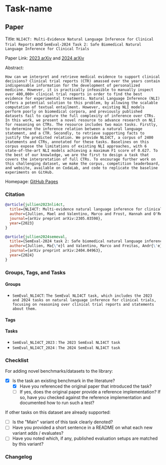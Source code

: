 # Task-name

## Paper

Title: `NLI4CT: Multi-Evidence Natural Language Inference for Clinical Trial Reports` and `SemEval-2024 Task 2: Safe Biomedical Natural Language Inference for Clinical Trials`

Paper Link: [2023 arXiv](https://arxiv.org/abs/2305.03598) and [2024 arXiv](https://arxiv.org/abs/2404.04963)

Abstract:

`How can we interpret and retrieve medical evidence to support clinical decisions? Clinical trial reports (CTR) amassed over the years contain indispensable information for the development of personalized medicine. However, it is practically infeasible to manually inspect over 400,000+ clinical trial reports in order to find the best evidence for experimental treatments. Natural Language Inference (NLI) offers a potential solution to this problem, by allowing the scalable computation of textual entailment. However, existing NLI models perform poorly on biomedical corpora, and previously published datasets fail to capture the full complexity of inference over CTRs. In this work, we present a novel resource to advance research on NLI for reasoning on CTRs. The resource includes two main tasks. Firstly, to determine the inference relation between a natural language statement, and a CTR. Secondly, to retrieve supporting facts to justify the predicted relation. We provide NLI4CT, a corpus of 2400 statements and CTRs, annotated for these tasks. Baselines on this corpus expose the limitations of existing NLI approaches, with 6 state-of-the-art NLI models achieving a maximum F1 score of 0.627. To the best of our knowledge, we are the first to design a task that covers the interpretation of full CTRs. To encourage further work on this challenging dataset, we make the corpus, competition leaderboard, and website, available on CodaLab, and code to replicate the baseline experiments on GitHub.`

Homepage: [GitHub Pages](https://sites.google.com/view/nli4ct/)


### Citation

```bibtex
@article{jullien2023nli4ct,
  title={NLI4CT: Multi-evidence natural language inference for clinical trial reports},
  author={Jullien, Mael and Valentino, Marco and Frost, Hannah and O'Regan, Paul and Landers, D{\'o}nal and Freitas, Andre},
  journal={arXiv preprint arXiv:2305.03598},
  year={2023}
}

@article{jullien2024semeval,
  title={SemEval-2024 task 2: Safe biomedical natural language inference for clinical trials},
  author={Jullien, Ma{\"e}l and Valentino, Marco and Freitas, Andr{\'e}},
  journal={arXiv preprint arXiv:2404.04963},
  year={2024}
}
```

### Groups, Tags, and Tasks

#### Groups

* `SemEval_NLI4CT`: `The SemEval NLI4CT task, which includes the 2023 and 2024 tasks on natural language inference for clinical trials, focusing on reasoning over clinical trial reports and statements about them.`

#### Tags

#### Tasks

* `SemEval_NLI4CT_2023` : `The 2023 SemEval NLI4CT task`
* `SemEval_NLI4CT_2024` : `The 2024 SemEval NLI4CT task`

### Checklist

For adding novel benchmarks/datasets to the library:

* [x] Is the task an existing benchmark in the literature?
  * [x] Have you referenced the original paper that introduced the task?
  * [ ] If yes, does the original paper provide a reference implementation? If so, have you checked against the reference implementation and documented how to run such a test?

If other tasks on this dataset are already supported:

* [ ] Is the "Main" variant of this task clearly denoted?
* [ ] Have you provided a short sentence in a README on what each new variant adds / evaluates?
* [ ] Have you noted which, if any, published evaluation setups are matched by this variant?

### Changelog